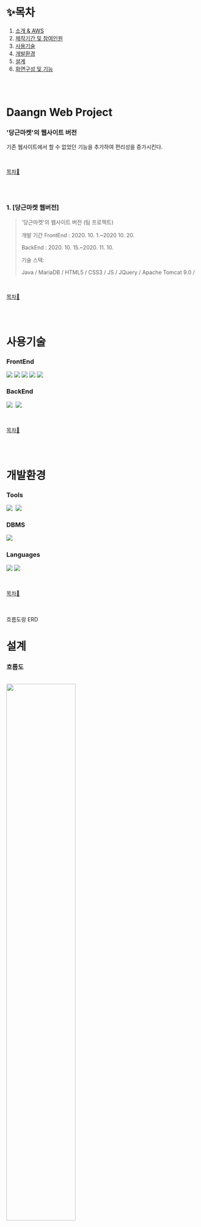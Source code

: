 # ✨목차

1. [소개 &amp; AWS](#Daangn-Web-Project)
2. [제작기간 및 참여인원](#제작기간-및-참여인원)
3. [사용기술](#사용기술)
4. [개발환경](#개발환경)
5. [설계](#설계)
6. [화면구성 및 기능](#화면구성-및-기능)

<br><br>

# Daangn Web Project
### '당근마켓'의 웹사이트 버전
기존 웹사이트에서 할 수 없었던 기능을 추가하여 편리성을 증가시킨다.<br>

<br>

[목차🔺](#목차)

<br><br>

### 1. [당근마켓 웹버전]
>'당근마켓'의 웹사이트 버전 (팀 프로젝트) 
>
>개발 기간 
>FrontEnd : 2020. 10. 1.~2020 10. 20. 
>
>BackEnd : 2020. 10. 15.~2020. 11. 10.  
>
>기술 스택:  
>
>Java / MariaDB / HTML5 / CSS3 / JS / JQuery / Apache Tomcat 9.0 /   
<br>

[목차🔺](#목차)

<br><br>

# 사용기술
### FrontEnd
<img src="https://img.shields.io/badge/HTML5-black?style=for-the-badge&logo=HTML5&logoColor=white">&nbsp;<img 
src="https://img.shields.io/badge/CSS3-black?style=for-the-badge&logo=CSS#&logoColor=white">&nbsp;<img 
src="https://img.shields.io/badge/JavaScript-black?style=for-the-badge&logo=JavaScript&logoColor=white">&nbsp;<img 
src="https://img.shields.io/badge/JQuery-black?style=for-the-badge&logo=JQuery&logoColor=white">&nbsp;<img 
src="https://img.shields.io/badge/Ajax-black?style=for-the-badge&logo=Ajax&logoColor=white">
<br>

### BackEnd
<img src="https://img.shields.io/badge/Java8-black?style=for-the-badge&logo=Java8&logoColor=white">&nbsp;
<img src="https://img.shields.io/badge/ApacheTomcat 9.0-black?style=for-the-badge&logo=Apache Tomcat&logoColor=white">&nbsp;


<br>

[목차🔺](#목차)

<br><br>

# 개발환경
### Tools
<img src="https://img.shields.io/badge/Eclipse-black?style=for-the-badge&logo=Eclipse&logoColor=white">&nbsp;
<img src="https://img.shields.io/badge/heidisql-black?style=for-the-badge&logo=heidisql#&logoColor=white">
<br>

### DBMS
<img src="https://img.shields.io/badge/Mariadb-black?style=for-the-badge&logo=Mariadb#&logoColor=white">&nbsp;
<br>

### Languages
<img src="https://img.shields.io/badge/Java8-black?style=for-the-badge&logo=Java8&logoColor=white">&nbsp;<img 
src="https://img.shields.io/badge/JavaScript-black?style=for-the-badge&logo=JavaScript&logoColor=white">
<br>


<br>

[목차🔺](#목차)

<br><br>
흐름도랑 ERD 
# 설계
### 흐름도
<br>
<img width="60%" src="https://github.com/SungwonDev/DaangnMarket-Web-Project/blob/master/%ED%94%84%EB%A1%9C%EC%A0%9D%ED%8A%B8%20%EC%9D%B4%EB%AF%B8%EC%A7%80%20%EC%88%98%EC%A0%95/%EC%84%A4%EA%B3%84%EB%8F%84.png"/>

<br>

### ERD
<br>
<img width="60%" height="600px" src="https://github.com/SungwonDev/DaangnMarket-Web-Project/blob/master/%ED%94%84%EB%A1%9C%EC%A0%9D%ED%8A%B8%20%EC%9D%B4%EB%AF%B8%EC%A7%80%20%EC%88%98%EC%A0%95/diagram.JPG"><br>

<br>

[목차🔺](#목차)

<br><br>


# 화면구성 및 기능


### 1. 회원가입
![regist](https://github.com/SungwonDev/DaangnMarket-Web-Project/blob/master/%ED%94%84%EB%A1%9C%EC%A0%9D%ED%8A%B8%20%EC%9D%B4%EB%AF%B8%EC%A7%80%20%EC%88%98%EC%A0%95/1.%20%ED%9A%8C%EC%9B%90%EA%B0%80%EC%9E%851.png)<br>

<details>
	
![regist](https://github.com/SungwonDev/DaangnMarket-Web-Project/blob/master/%ED%94%84%EB%A1%9C%EC%A0%9D%ED%8A%B8%20%EC%9D%B4%EB%AF%B8%EC%A7%80%20%EC%88%98%EC%A0%95/1.%20%ED%9A%8C%EC%9B%90%EA%B0%80%EC%9E%851.png)<br>
	
![regist](https://github.com/SungwonDev/DaangnMarket-Web-Project/blob/master/%ED%94%84%EB%A1%9C%EC%A0%9D%ED%8A%B8%20%EC%9D%B4%EB%AF%B8%EC%A7%80%20%EC%88%98%EC%A0%95/1.%20%ED%9A%8C%EC%9B%90%EA%B0%80%EC%9E%852.png)<br>
	
![regist](https://github.com/SungwonDev/DaangnMarket-Web-Project/blob/master/%ED%94%84%EB%A1%9C%EC%A0%9D%ED%8A%B8%20%EC%9D%B4%EB%AF%B8%EC%A7%80%20%EC%88%98%EC%A0%95/1.%20%ED%9A%8C%EC%9B%90%EA%B0%80%EC%9E%853.png)<br>	
</details>

- 이메일 인증해야 회원가입 가능합니다.
- 로그인 완료시 Topbar [로그인/회원가입] → [로그아웃/나의 당근] 변경
<br>


### 2. 매물 확인/글쓰기

![trade](https://github.com/SungwonDev/DaangnMarket-Web-Project/blob/master/%ED%94%84%EB%A1%9C%EC%A0%9D%ED%8A%B8%20%EC%9D%B4%EB%AF%B8%EC%A7%80%20%EC%88%98%EC%A0%95/3.%20%EC%9D%B8%EA%B8%B0%EB%A7%A4%EB%AC%BC1.png)<br>
	
<details>
	
![trade](https://github.com/SungwonDev/DaangnMarket-Web-Project/blob/master/%ED%94%84%EB%A1%9C%EC%A0%9D%ED%8A%B8%20%EC%9D%B4%EB%AF%B8%EC%A7%80%20%EC%88%98%EC%A0%95/3.%20%EC%9D%B8%EA%B8%B0%EB%A7%A4%EB%AC%BC1.png)<br>
	
![trade](https://github.com/SungwonDev/DaangnMarket-Web-Project/blob/master/%ED%94%84%EB%A1%9C%EC%A0%9D%ED%8A%B8%20%EC%9D%B4%EB%AF%B8%EC%A7%80%20%EC%88%98%EC%A0%95/3.%20%EC%9D%B8%EA%B8%B0%EB%A7%A4%EB%AC%BC2.png)<br>
	
![trade](https://github.com/SungwonDev/DaangnMarket-Web-Project/blob/master/%ED%94%84%EB%A1%9C%EC%A0%9D%ED%8A%B8%20%EC%9D%B4%EB%AF%B8%EC%A7%80%20%EC%88%98%EC%A0%95/3.%20%EC%9D%B8%EA%B8%B0%EB%A7%A4%EB%AC%BC3.png)<br>
	
![trade](https://github.com/SungwonDev/DaangnMarket-Web-Project/blob/master/%ED%94%84%EB%A1%9C%EC%A0%9D%ED%8A%B8%20%EC%9D%B4%EB%AF%B8%EC%A7%80%20%EC%88%98%EC%A0%95/3.%20%EC%9D%B8%EA%B8%B0%EB%A7%A4%EB%AC%BC4.png)<br>
	
![trade](https://github.com/SungwonDev/DaangnMarket-Web-Project/blob/master/%ED%94%84%EB%A1%9C%EC%A0%9D%ED%8A%B8%20%EC%9D%B4%EB%AF%B8%EC%A7%80%20%EC%88%98%EC%A0%95/3.%20%EC%9D%B8%EA%B8%B0%EB%A7%A4%EB%AC%BC5.png)<br>
	
![trade](https://github.com/SungwonDev/DaangnMarket-Web-Project/blob/master/%ED%94%84%EB%A1%9C%EC%A0%9D%ED%8A%B8%20%EC%9D%B4%EB%AF%B8%EC%A7%80%20%EC%88%98%EC%A0%95/3.%20%EC%9D%B8%EA%B8%B0%EB%A7%A4%EB%AC%BC6.png)<br>
	
![trade](https://github.com/SungwonDev/DaangnMarket-Web-Project/blob/master/%ED%94%84%EB%A1%9C%EC%A0%9D%ED%8A%B8%20%EC%9D%B4%EB%AF%B8%EC%A7%80%20%EC%88%98%EC%A0%95/3.%20%EC%9D%B8%EA%B8%B0%EB%A7%A4%EB%AC%BC7.png)<br>
	
![trade](https://github.com/SungwonDev/DaangnMarket-Web-Project/blob/master/%ED%94%84%EB%A1%9C%EC%A0%9D%ED%8A%B8%20%EC%9D%B4%EB%AF%B8%EC%A7%80%20%EC%88%98%EC%A0%95/3.%20%EC%9D%B8%EA%B8%B0%EB%A7%A4%EB%AC%BC8.png)<br>
	
![trade](https://github.com/SungwonDev/DaangnMarket-Web-Project/blob/master/%ED%94%84%EB%A1%9C%EC%A0%9D%ED%8A%B8%20%EC%9D%B4%EB%AF%B8%EC%A7%80%20%EC%88%98%EC%A0%95/3.%20%EC%9D%B8%EA%B8%B0%EB%A7%A4%EB%AC%BC9.png)<br>
	
</details>

- 로그인을 하지않아도 인기매물을 확인할 수 있지만 글쓰기는 안됩니다.
- 사진 선택시 선택한 순서대로 데이터 베이스에 저장됩니다.
- 한 번에 여러장을 선택할 수 있습니다.
- 매물확인시 사진을 슬라이드하여 확인가능합니다.
<br>



### 3. 동네가게 찾기
	
![market](https://github.com/SungwonDev/DaangnMarket-Web-Project/blob/master/%ED%94%84%EB%A1%9C%EC%A0%9D%ED%8A%B8%20%EC%9D%B4%EB%AF%B8%EC%A7%80%20%EC%88%98%EC%A0%95/4.%20%EC%BA%90%EB%9F%BF%EB%A7%88%EC%BC%931.png)<br>

<details>
	
![market](https://github.com/SungwonDev/DaangnMarket-Web-Project/blob/master/%ED%94%84%EB%A1%9C%EC%A0%9D%ED%8A%B8%20%EC%9D%B4%EB%AF%B8%EC%A7%80%20%EC%88%98%EC%A0%95/4.%20%EC%BA%90%EB%9F%BF%EB%A7%88%EC%BC%931.png)<br>
	
![market](https://github.com/SungwonDev/DaangnMarket-Web-Project/blob/master/%ED%94%84%EB%A1%9C%EC%A0%9D%ED%8A%B8%20%EC%9D%B4%EB%AF%B8%EC%A7%80%20%EC%88%98%EC%A0%95/4.%20%EC%BA%90%EB%9F%BF%EB%A7%88%EC%BC%932.png)<br>

![market](https://github.com/SungwonDev/DaangnMarket-Web-Project/blob/master/%ED%94%84%EB%A1%9C%EC%A0%9D%ED%8A%B8%20%EC%9D%B4%EB%AF%B8%EC%A7%80%20%EC%88%98%EC%A0%95/4.%20%EC%BA%90%EB%9F%BF%EB%A7%88%EC%BC%933.png)<br>
	
![market](https://github.com/SungwonDev/DaangnMarket-Web-Project/blob/master/%ED%94%84%EB%A1%9C%EC%A0%9D%ED%8A%B8%20%EC%9D%B4%EB%AF%B8%EC%A7%80%20%EC%88%98%EC%A0%95/4.%20%EC%BA%90%EB%9F%BF%EB%A7%88%EC%BC%934.png)<br>
	
![market](https://github.com/SungwonDev/DaangnMarket-Web-Project/blob/master/%ED%94%84%EB%A1%9C%EC%A0%9D%ED%8A%B8%20%EC%9D%B4%EB%AF%B8%EC%A7%80%20%EC%88%98%EC%A0%95/4.%20%EC%BA%90%EB%9F%BF%EB%A7%88%EC%BC%935.png)<br>
	
![market](https://github.com/SungwonDev/DaangnMarket-Web-Project/blob/master/%ED%94%84%EB%A1%9C%EC%A0%9D%ED%8A%B8%20%EC%9D%B4%EB%AF%B8%EC%A7%80%20%EC%88%98%EC%A0%95/4.%20%EC%BA%90%EB%9F%BF%EB%A7%88%EC%BC%936.png)<br>
	
![market](https://github.com/SungwonDev/DaangnMarket-Web-Project/blob/master/%ED%94%84%EB%A1%9C%EC%A0%9D%ED%8A%B8%20%EC%9D%B4%EB%AF%B8%EC%A7%80%20%EC%88%98%EC%A0%95/4.%20%EC%BA%90%EB%9F%BF%EB%A7%88%EC%BC%937.png)<br>
	
![market](https://github.com/SungwonDev/DaangnMarket-Web-Project/blob/master/%ED%94%84%EB%A1%9C%EC%A0%9D%ED%8A%B8%20%EC%9D%B4%EB%AF%B8%EC%A7%80%20%EC%88%98%EC%A0%95/4.%20%EC%BA%90%EB%9F%BF%EB%A7%88%EC%BC%939.png)<br>
	
</details>

- 로그인을 하지않아도 가게를 확인할 수 있지만 글쓰기는 안됩니다.
- 사진 선택시 선택한 순서대로 데이터 베이스에 저장됩니다.
- 카카오맵 API를 이용하여 주소를 넣을 수 있습니다.
- 한 번에 여러장을 선택할 수 있습니다.
- 가게확인시 사진을 슬라이드하여 확인가능합니다.
- 가게확인시 카카오맵 API로 입력한 주소를 마크하여 보여줍니다.
- 
<br>

---

### 4. 나의 당근

![mypage](https://github.com/SungwonDev/DaangnMarket-Web-Project/blob/master/%ED%94%84%EB%A1%9C%EC%A0%9D%ED%8A%B8%20%EC%9D%B4%EB%AF%B8%EC%A7%80%20%EC%88%98%EC%A0%95/5.%20%EB%82%98%EC%9D%98%EB%8B%B9%EA%B7%BC1.png)

<details>
	
![mypage](https://github.com/SungwonDev/DaangnMarket-Web-Project/blob/master/%ED%94%84%EB%A1%9C%EC%A0%9D%ED%8A%B8%20%EC%9D%B4%EB%AF%B8%EC%A7%80%20%EC%88%98%EC%A0%95/5.%20%EB%82%98%EC%9D%98%EB%8B%B9%EA%B7%BC1.png)<br>
	
![mypage](https://github.com/SungwonDev/DaangnMarket-Web-Project/blob/master/%ED%94%84%EB%A1%9C%EC%A0%9D%ED%8A%B8%20%EC%9D%B4%EB%AF%B8%EC%A7%80%20%EC%88%98%EC%A0%95/5.%20%EB%82%98%EC%9D%98%EB%8B%B9%EA%B7%BC2.png)<br>
	
![mypage](https://github.com/SungwonDev/DaangnMarket-Web-Project/blob/master/%ED%94%84%EB%A1%9C%EC%A0%9D%ED%8A%B8%20%EC%9D%B4%EB%AF%B8%EC%A7%80%20%EC%88%98%EC%A0%95/5.%20%EB%82%98%EC%9D%98%EB%8B%B9%EA%B7%BC3.png)<br>
	
![mypage](https://github.com/SungwonDev/DaangnMarket-Web-Project/blob/master/%ED%94%84%EB%A1%9C%EC%A0%9D%ED%8A%B8%20%EC%9D%B4%EB%AF%B8%EC%A7%80%20%EC%88%98%EC%A0%95/5.%20%EB%82%98%EC%9D%98%EB%8B%B9%EA%B7%BC4.png)<br>
	
</details>

- 내가 쓴 글을 확인할 수 있습니다.
- 정보수정으로 비밀번호, 사진, 주소, 전화번호를 수정할 수 있습니다.


<br>

<br>

[목차🔺](#목차)

<br><br>


